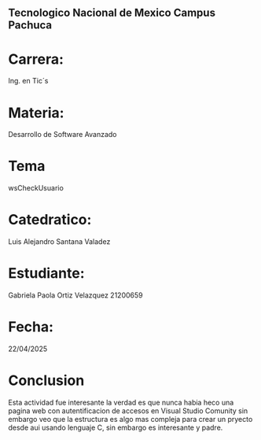 ## Tecnologico Nacional de Mexico Campus Pachuca

# Carrera:
Ing. en Tic´s

# Materia:
Desarrollo de Software Avanzado

# Tema
wsCheckUsuario

# Catedratico:
Luis Alejandro Santana Valadez

# Estudiante:
Gabriela Paola Ortiz Velazquez 21200659

# Fecha:
22/04/2025

# Conclusion
Esta actividad fue interesante la verdad es que nunca habia heco una pagina web con autentificacion de accesos en Visual Studio Comunity sin embargo veo que la estructura es algo mas compleja para crear un pryecto desde aui usando lenguaje C, sin embargo es interesante y padre.